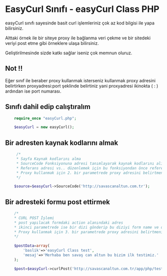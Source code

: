 EasyCurl Sınıfı - easyCurl Class PHP 
====================

easyCurl sınıfı sayesinde basit curl işlemleriniz çok az kod bilgisi ile yapa bilirsiniz.

Alttaki örnek ile bir siteye proxy ile bağlanma veri çekme ve bir sitedeki veriyi post etme gibi örneklere ulaşa bilirsiniz.

Geliştirilmesinde sizde katkı sağlar iseniz çok memnun oluruz.


Not !!
---------------------
Eğer sınıf ile beraber proxy kullanmak isterseniz kullanmak proxy adresini belirtirken proxyadresi:port şeklinde belirtiniz yani proxyadresi ikinokta ( : ) ardından ise port numarası.

Sınıfı dahil edip calıştıralım
---------------------
``` php
	require_once "easyCurl.php";

	$easyCurl = new easyCurl();
```
Bir adresten kaynak kodlarını almak
---------------------
``` php
	 /* 
	 * Sayfa Kaynak kodlarını alma
	 * SourceCode Fonksiyonuna adresi tanımlayarak kaynak kodlarını alıp değişkene aktara bilirsiniz veya ekrana yansıta bilirsiniz.
	 * Referans adresi vs.. düzenlemek için bu fonksiyondan önce referer gibi değişkenlere değer vermelisiniz.
	 * Proxy kullanmak için 2. bir parametrede proxy adresini belirtmeniz yeterlidir. proxyip:sifre şeklinde göndermelisiniz
	 */

	$source=$easyCurl->SourceCode('http://savascanaltun.com.tr');
```

Bir adresteki formu post ettirmek
---------------------
``` php
	/*
	* CURL POST İşlemi 
	* post yapılacak formdaki action alanındaki adres
	* ikinci parametrede ise bir dizi gönderip bu diziyi form name ve değerlerine göre göndertiniz.
	* Proxy kullanmak için 3. bir parametrede proxy adresini belirtmeniz yeterlidir. proxyip:sifre şeklinde göndermelisiniz
	*/
	
	$postData=array(
		'baslik'=>'easyCurl Class test',
        'mesaj'=>'Merhaba ben savaş can altun bu bizim ilk testimiz.'
	);

	$post=$easyCurl->curlPost('http://savascanaltun.com.tr/app/php/test/post.php',$postData);

```





